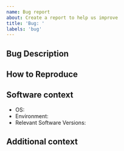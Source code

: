 ```yaml
---
name: Bug report
about: Create a report to help us improve
title: 'Bug: '
labels: 'bug'
---
```


<!--
Checklist before submitting:

- [ ] Search through existing issue reports to check whether the issue already exists
- [ ] If relevant, please include or link to a small sample dataset
- [ ] Provide stacktrace / debugging messages where possible
-->

## Bug Description
<!-- A clear and concise description of what the bug is. -->

## How to Reproduce

<!-- Steps, sample datasets, config and commands/or steps to reproduce the behavior. 

1. Do '...'
2. Run '....'
3. See error 

Try to include any stack traces or debugging info.

-->

## Software context
 - OS: <!-- e.g. Windows / Ubuntu / Mac -->
 - Environment: <!-- e.g. network, AWS environment -->
 - Relevant Software Versions: <!-- e.g. aws --version -->

## Additional context

<!-- Add any other context about the problem here. -->
